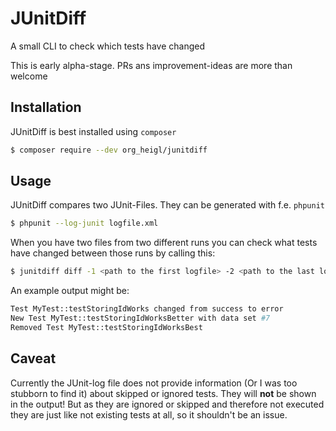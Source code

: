 # JUnitDiff

A small CLI to check which tests have changed

This is early alpha-stage. PRs ans improvement-ideas are more than welcome

## Installation

JUnitDiff is best installed using ```composer```

```bash
$ composer require --dev org_heigl/junitdiff
```

## Usage

JUnitDiff compares two JUnit-Files. They can be generated with f.e. ```phpunit```

```bash
$ phpunit --log-junit logfile.xml
```

When you have two files from two different runs you can check what tests have
changed between those runs by calling this:

```bash
$ junitdiff diff -1 <path to the first logfile> -2 <path to the last logfile>
```

An example output might be:

```bash
Test MyTest::testStoringIdWorks changed from success to error
New Test MyTest::testStoringIdWorksBetter with data set #7
Removed Test MyTest::testStoringIdWorksBest
```

## Caveat

Currently the JUnit-log file does not provide information (Or I was too stubborn to find it)
about skipped or ignored tests. They will **not** be shown in the output! But as they are
ignored or skipped and therefore not executed they are just like not existing tests at
all, so it shouldn't be an issue.
